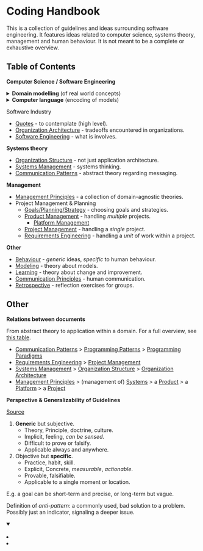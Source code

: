 # Coding Handbook

This is a collection of guidelines and ideas surrounding software engineering. It features ideas related to computer science, systems theory, management and human behaviour. It is not meant to be a complete or exhaustive overview.

## Table of Contents

**Computer Science / Software Engineering**

<details>
<summary><b>Domain modelling</b> (of real world concepts)</summary>
<ul style="margin: 1em;">
<li><a href="domain-modelling/modelling.md">Modelling principles</a>.</li>
<li><a href="domain-modelling/domain-driven-design.md">Domain-Driven-Design</a>- examples of DDD using OOP and FP.</li>
<li><a href="domain-modelling/functions-relations.md">Functions and Relationships</a></li>
<li><a href="domain-modelling/programming-patterns.md">Programming Patterns</a> - common programming, application and system architecture patterns.</li>
</ul>
</details>

<details>
<summary><b>Computer language</b> (encoding of models)</summary>
<ul style="margin: 1em;">
<li><a href="computer-language/style-guide.md">Style Guide</a> - a prescriptive guide for programming (low level)</li>
<li><a href="computer-language/language-spec.md">Language Specification</a> - this can be implemented as a library or a new language.</li>
<li><a href="computer-language/programming-patterns-functional.md">Functional Programming Patterns</a></li>
<li><a href="computer-language/programming-paradigms.md">Programming Paradigms</a> - a comparison of OOP and FP.</li>
</ul>
</details>

Software Industry

- [Quotes](quotes.md) - to contemplate (high level).
- [Organization Architecture](organization-architecture.md) - tradeoffs encountered in organizations.
- [Software Engineering](software-engineering.md) - what is involves.

**Systems theory**

- [Organization Structure](organization-structure.md) - not just application architecture.
- [Systems Management](systems-management.md) - systems thinking.
- [Communication Patterns](communication-patterns.md) - abstract theory regarding messaging.

**Management**

- [Management Principles](management-principles.md) - a collection of domain-agnostic theories.
- Project Management & Planning
  - [Goals/Planning/Strategy](goals-planning-strategy.md) - choosing goals and strategies.
  - [Product Management](product-management.md) - handling *multiple* projects.
    - [Platform Management](platform-management)
  - [Project Management](project-management.md) - handling a *single* project.
  - [Requirements Engineering](requirements-engineering.md) - handling a *unit* of work within a project.

**Other**

- [Behaviour](behaviour.md) - *generic* ideas, *specific* to human behaviour.
- [Modeling](domain-modelling/modeling.md) - theory about models.
- [Learning](learning.md) - theory about change and improvement.
- [Communication Principles](communication-principles.md) - human communication.
- [Retrospective](retrospective.md) - reflection exercises for groups.

## Other

**Relations between documents**

From abstract theory to application within a domain. For a full overview, see [this table](software-domains-table.md).

- [Communication Patterns](communication-patterns.md) > [Programming Patterns](domain-modelling/programming-patterns.md) > [Programming Paradigms](computer-language/programming-paradigms.md)
- [Requirements Engineering](requirements-engineering.md) > [Project Management](project-management.md)
- [Systems Management](systems-management.md) > [Organization Structure](organization-structure.md) > [Organization Architecture](organization-architecture.md)
- [Management Principles](management-principles.md) > (management of)  [Systems](systems-management.md) > a [Product](product-management.md) > a [Platform](platform-management) > a [Project](project-management.md)

**Perspective & Generalizability of Guidelines**

[Source](https://twitter.com/johncutlefish/status/1406534814673477633)

1. **Generic** but subjective.
    - Theory, Principle, doctrine, culture.
    - Implicit, feeling, *can be sensed*.
    - Difficult to prove or falsify.
    - Applicable always and anywhere.
2. Objective but **specific**.
    - Practice, habit, skill.
    - Explicit, Concrete, *measurable*, *actionable*.
    - Provable, falsifiable.
    - Applicable to a single moment or location.

E.g. a goal can be short-term and precise, or long-term but vague.

Definition of *anti-pattern*: a commonly used, bad solution to a problem. Possibly just an indicator, signaling a deeper issue.

<details open>
<summary></summary>
<br>
<li>
<li><a href=""></a></li>
</ul>
</details>
